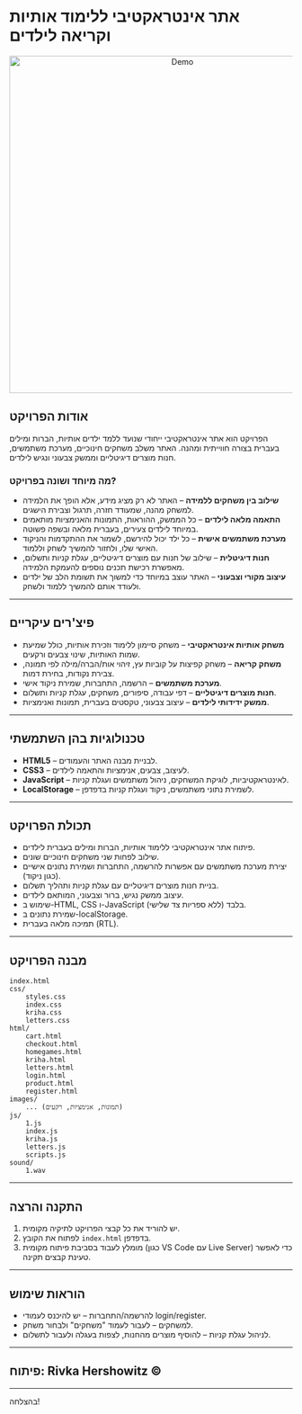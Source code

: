 # אתר אינטראקטיבי ללימוד אותיות וקריאה לילדים

<p align="center">
  <img src="./images/demo.gif" alt="Demo" width="600"/>
</p>

## אודות הפרויקט

הפרויקט הוא אתר אינטראקטיבי ייחודי שנועד ללמד ילדים אותיות, הברות ומילים בעברית בצורה חווייתית ומהנה. האתר משלב משחקים חינוכיים, מערכת משתמשים, חנות מוצרים דיגיטליים וממשק צבעוני ונגיש לילדים.

### מה מיוחד ושונה בפרויקט?

- **שילוב בין משחקים ללמידה** – האתר לא רק מציג מידע, אלא הופך את הלמידה למשחק מהנה, שמעודד חזרה, תרגול וצבירת הישגים.
- **התאמה מלאה לילדים** – כל הממשק, ההוראות, התמונות והאנימציות מותאמים במיוחד לילדים צעירים, בעברית מלאה ובשפה פשוטה.
- **מערכת משתמשים אישית** – כל ילד יכול להירשם, לשמור את ההתקדמות והניקוד האישי שלו, ולחזור להמשיך לשחק וללמוד.
- **חנות דיגיטלית** – שילוב של חנות עם מוצרים דיגיטליים, עגלת קניות ותשלום, מאפשרת רכישת תכנים נוספים להעמקת הלמידה.
- **עיצוב מקורי וצבעוני** – האתר עוצב במיוחד כדי למשוך את תשומת הלב של ילדים ולעודד אותם להמשיך ללמוד ולשחק.

---

## פיצ'רים עיקריים

- **משחק אותיות אינטראקטיבי** – משחק סיימון ללימוד וזכירת אותיות, כולל שמיעת שמות האותיות, שינוי צבעים ורקעים.
- **משחק קריאה** – משחק קפיצות על קוביות עץ, זיהוי אות/הברה/מילה לפי תמונה, צבירת נקודות, בחירת דמות.
- **מערכת משתמשים** – הרשמה, התחברות, שמירת ניקוד אישי.
- **חנות מוצרים דיגיטליים** – דפי עבודה, סיפורים, משחקים, עגלת קניות ותשלום.
- **ממשק ידידותי לילדים** – עיצוב צבעוני, טקסטים בעברית, תמונות ואנימציות.

---

## טכנולוגיות בהן השתמשתי

- **HTML5** – לבניית מבנה האתר והעמודים.
- **CSS3** – לעיצוב, צבעים, אנימציות והתאמה לילדים.
- **JavaScript** – לאינטראקטיביות, לוגיקת המשחקים, ניהול משתמשים ועגלת קניות.
- **LocalStorage** – לשמירת נתוני משתמשים, ניקוד ועגלת קניות בדפדפן.

---

## תכולת הפרויקט

- פיתוח אתר אינטראקטיבי ללימוד אותיות, הברות ומילים בעברית לילדים.
- שילוב לפחות שני משחקים חינוכיים שונים.
- יצירת מערכת משתמשים עם אפשרות להרשמה, התחברות ושמירת נתונים אישיים (כגון ניקוד).
- בניית חנות מוצרים דיגיטליים עם עגלת קניות ותהליך תשלום.
- עיצוב ממשק נגיש, ברור וצבעוני, המותאם לילדים.
- שימוש ב-HTML, CSS ו-JavaScript בלבד (ללא ספריות צד שלישי).
- שמירת נתונים ב-localStorage.
- תמיכה מלאה בעברית (RTL).

---

## מבנה הפרויקט

```
index.html
css/
    styles.css
    index.css
    kriha.css
    letters.css
html/
    cart.html
    checkout.html
    homegames.html
    kriha.html
    letters.html
    login.html
    product.html
    register.html
images/
    ... (תמונות, אנימציות, רקעים)
js/
    1.js
    index.js
    kriha.js
    letters.js
    scripts.js
sound/
    1.wav
```

---

## התקנה והרצה

1. יש להוריד את כל קבצי הפרויקט לתיקיה מקומית.
2. לפתוח את הקובץ `index.html` בדפדפן.
3. מומלץ לעבוד בסביבת פיתוח מקומית (כגון VS Code עם Live Server) כדי לאפשר טעינת קבצים תקינה.

---

## הוראות שימוש

- להרשמה/התחברות – יש להיכנס לעמודי login/register.
- למשחקים – לעבור לעמוד "משחקים" ולבחור משחק.
- לניהול עגלת קניות – להוסיף מוצרים מהחנות, לצפות בעגלה ולעבור לתשלום.

---

 
## פיתוח: Rivka Hershowitz ©

---

בהצלחה!
